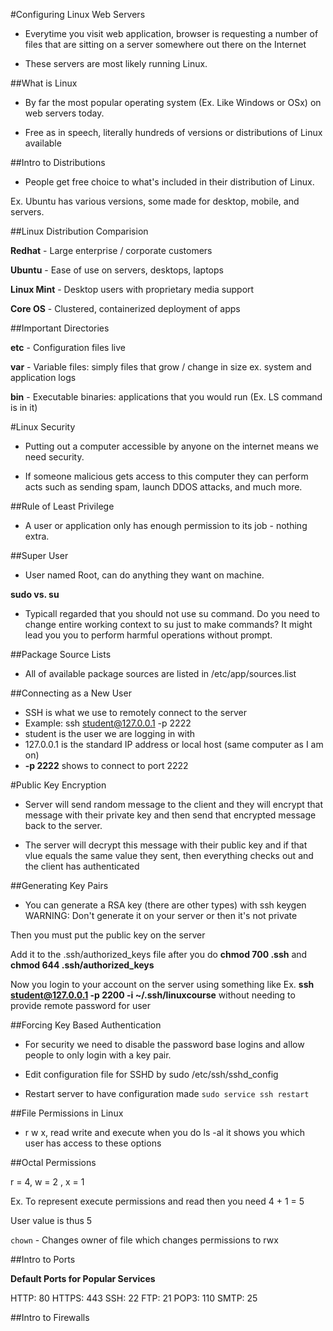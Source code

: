 #Configuring Linux Web Servers

- Everytime you visit web application, browser is requesting a number of files that are sitting on a server somewhere out there on the Internet

- These servers are most likely running Linux. 

##What is Linux

- By far the most popular operating system (Ex. Like Windows or OSx) on web servers today.

- Free as in speech, literally hundreds of versions or distributions of Linux available

##Intro to Distributions

- People get free choice to what's included in their distribution of Linux. 

Ex. Ubuntu has various versions, some made for desktop, mobile, and servers.

##Linux Distribution Comparision

**Redhat** - Large enterprise / corporate customers

**Ubuntu** - Ease of use on servers, desktops, laptops

**Linux Mint** - Desktop users with proprietary media support

**Core OS** - Clustered, containerized deployment of apps

##Important Directories

**etc** - Configuration files live

**var** - Variable files: simply files that grow / change in size ex. system and application logs

**bin** - Executable binaries: applications that you would run (Ex. LS command is in it)

#Linux Security

- Putting out a computer accessible by anyone on the internet means we need security.

- If someone malicious gets access to this computer they can perform acts such as sending spam, launch DDOS attacks, and much more.

##Rule of Least Privilege

- A user or application only has enough permission to its job - nothing extra.

##Super User

- User named Root, can do anything they want on machine.

**sudo vs. su**

- Typicall regarded that you should not use su command. Do you need to change entire working context to su just to make commands? It might lead you you to perform harmful operations without prompt.

##Package Source Lists

- All of available package sources are listed in /etc/app/sources.list

##Connecting as a New User

- SSH is what we use to remotely connect to the server
- Example: ssh student@127.0.0.1 -p 2222
- student is the user we are logging in with
- 127.0.0.1 is the standard IP address or local host (same computer as I am on)
- **-p 2222** shows to connect to port 2222

#Public Key Encryption

- Server will send random message to the client and they will encrypt that message with their private key and then send that encrypted message back to the server.

- The server will decrypt this message with their public key and if that vlue equals the same value they sent, then everything checks out and the client has authenticated

##Generating Key Pairs

- You can generate a RSA key (there are other types) with ssh keygen
WARNING: Don't generate it on your server or then it's not private

Then you must put the public key on the server 

Add it to the .ssh/authorized_keys file after you do **chmod 700 .ssh** and **chmod 644 .ssh/authorized_keys**

Now you login to your account on the server using something like Ex. **ssh student@127.0.0.1 -p 2200 -i ~/.ssh/linuxcourse** without needing to provide remote password for user

##Forcing Key Based Authentication 

- For security we need to disable the password base logins and allow people to only login with a key pair.

- Edit configuration file for SSHD by sudo /etc/ssh/sshd_config

- Restart server to have configuration made ```sudo service ssh restart```

##File Permissions in Linux

- r w x, read write and execute when you do ls -al it shows you which user has access to these options

##Octal Permissions

r = 4, w = 2 , x = 1

Ex. To represent execute permissions and read then you need 4 + 1 = 5 

User value is thus 5

```chown``` - Changes owner of file which changes permissions to rwx

##Intro to Ports

**Default Ports for Popular Services**

HTTP: 80
HTTPS: 443
SSH: 22
FTP: 21
POP3: 110
SMTP: 25

##Intro to Firewalls

